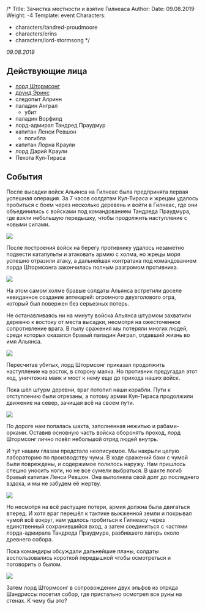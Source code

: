 /*
Title: Зачистка местности и взятие Гилнеаса
Author:
Date: 09.08.2019
Weight: -4
Template: event
Characters:
- characters/tandred-proudmoore
- characters/erins
- characters/lord-stormsong
*/

*09.08.2019*

## Действующие лица
- [лорд Штормсонг](/characters/lord-stormsong)
- [друид Эринс](/characters/erins)
- следопыт Алринн
- паладин Анграл
    - убит
- паладин Ворфилд
- лорд-адмирал Тандред Праудмур
- капитан Ленси Ревшон
    - погибла
- капитан Лорна Краули
- лорд Дарий Краули
- Пехота Кул-Тираса

## События
После высадки войск Альянса на Гилнеас была предпринята первая успешная операция. За 7 часов солдатам Кул-Тираса и жрецам удалось пробиться с боем через несколько деревень и войти в Гилнеас, где они объединились с войсками под командованием Тандреда Праудмура, где взяли небольшую передышку, чтобы продолжить наступление с новыми силами.

![](https://i.postimg.cc/JhgP15G4/2019-08-08-23-31-29-Greenshot.png)

После построения войск на берегу противнику удалось незаметно подвести катапульты и атаковать армию с холма, но жрецы моря успешно отразили атаку, а дальнейшая контратака под командованием лорда Штормсонга закончилась полным разгромом противника.

![](https://i.postimg.cc/Hxy3j8y0/2019-08-08-23-32-24-Greenshot.png
)

На этом самом холме бравые солдаты Альянса встретили доселе невиданное создание аптекарей: огромного двухголового огра, который был повержен без серьезных потерь.

Не останавливаясь ни на минуту войска Альянса штурмом захватили деревню к востоку от места высадки, несмотря на ожесточенное сопротивление врага. В пылу сражения мы потеряли многих людей, среди которых оказался бравый паладин Анграл, отдавший жизнь во имя Альянса.

![](https://i.postimg.cc/26k8ShJM/2019-08-08-23-43-02-Greenshot.png)

Пересчитав убитых, лорд Штормсонг приказал продолжить наступление на восток, в сторону маяка. Но противник предугадал этот ход, уничтожив маяк и мост к нему еще до прихода наших войск.

Пока шёл штурм деревни, враг потопил наши корабли. Пути к отступлению были отрезаны, а потому армии Кул-Тираса продолжили движение на север, зачищая всё на своем пути.

![](https://i.postimg.cc/rpJM3zmJ/2019-08-09-00-18-25-Greenshot.png)

По дороге нам попалась шахта, заполненная нежитью и рабами-орками. Оставив основную часть войска оборонять проход, лорд Штормсонг лично повёл небольшой отряд людей внутрь.

И тут нашим глазам предстало неописуемое. Мы накрыли целую лабораторию по производству чумы. В ходе сражений баки с чумой были повреждены, и содержимое полилось наружу. Нам пришлось спешно уносить ноги, но не все сумели выбраться. В шахте погиб бравый капитан Ленси Ревшон. Она выполняла свой долг до последнего вздоха, и мы не забудем её жертву.

![](https://i.postimg.cc/Nf9GFgJs/2019-08-09-00-01-39-Greenshot.png)

Но несмотря на всё растущие потери, армия должна была двигаться вперед. И хотя враг перешёл к тактике выжженной земли и покрывал чумой всё вокруг, нам удалось пробиться к Гилнеасу через единственный сохранившийся вход, а затем соединиться с частями лорда-адмирала Тандреда Праудмура, разбившего лагерь около древнего собора.

Пока командиры обсуждали дальнейшие планы, солдаты воспользовались короткой передышкой чтобы осмотреться и поговорить о былом.

![](https://i.postimg.cc/qqtrNLGb/image.png)

Затем лорд Штормсонг в сопровождении двух эльфов из отряда Шандриссы посетил собор, где пристально осмотрел все руны на стенах. К чему бы это?